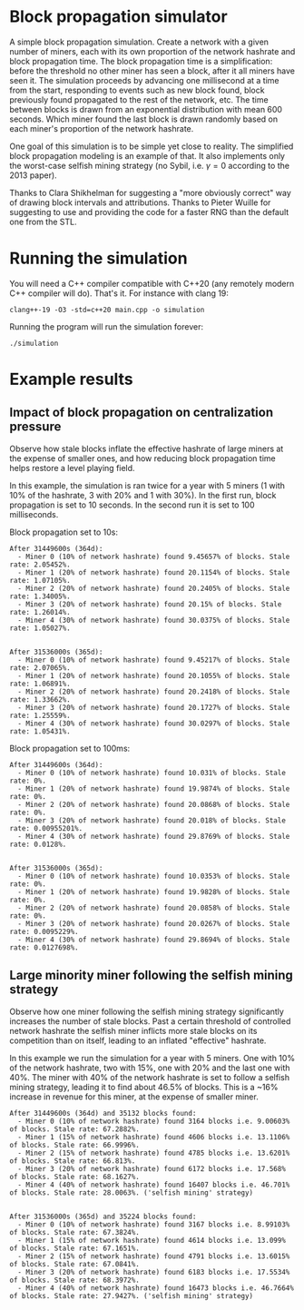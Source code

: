 # Block propagation simulator

A simple block propagation simulation. Create a network with a given number of miners, each with its
own proportion of the network hashrate and block propagation time. The block propagation time is a
simplification: before the threshold no other miner has seen a block, after it all miners have seen
it. The simulation proceeds by advancing one millisecond at a time from the start, responding to
events such as new block found, block previously found propagated to the rest of the network, etc.
The time between blocks is drawn from an exponential distribution with mean 600 seconds. Which miner
found the last block is drawn randomly based on each miner's proportion of the network hashrate.

One goal of this simulation is to be simple yet close to reality. The simplified block propagation
modeling is an example of that. It also implements only the worst-case selfish mining strategy (no
Sybil, i.e. $\gamma = 0$ according to the 2013 paper).

Thanks to Clara Shikhelman for suggesting a "more obviously correct" way of drawing block intervals
and attributions. Thanks to Pieter Wuille for suggesting to use and providing the code for a faster
RNG than the default one from the STL.

# Running the simulation

You will need a C++ compiler compatible with C++20 (any remotely modern C++ compiler will do).
That's it. For instance with clang 19:
```
clang++-19 -O3 -std=c++20 main.cpp -o simulation
```

Running the program will run the simulation forever:
```
./simulation
```
# Example results

## Impact of block propagation on centralization pressure

Observe how stale blocks inflate the effective hashrate of large miners at the expense of smaller
ones, and how reducing block propagation time helps restore a level playing field.

In this example, the simulation is ran twice for a year with 5 miners (1 with 10% of the hashrate, 3
with 20% and 1 with 30%). In the first run, block propagation is set to 10 seconds. In the second
run it is set to 100 milliseconds.

Block propagation set to 10s:
```
After 31449600s (364d):
  - Miner 0 (10% of network hashrate) found 9.45657% of blocks. Stale rate: 2.05452%.
  - Miner 1 (20% of network hashrate) found 20.1154% of blocks. Stale rate: 1.07105%.
  - Miner 2 (20% of network hashrate) found 20.2405% of blocks. Stale rate: 1.34005%.
  - Miner 3 (20% of network hashrate) found 20.15% of blocks. Stale rate: 1.26014%.
  - Miner 4 (30% of network hashrate) found 30.0375% of blocks. Stale rate: 1.05027%.


After 31536000s (365d):
  - Miner 0 (10% of network hashrate) found 9.45217% of blocks. Stale rate: 2.07065%.
  - Miner 1 (20% of network hashrate) found 20.1055% of blocks. Stale rate: 1.06891%.
  - Miner 2 (20% of network hashrate) found 20.2418% of blocks. Stale rate: 1.33662%.
  - Miner 3 (20% of network hashrate) found 20.1727% of blocks. Stale rate: 1.25559%.
  - Miner 4 (30% of network hashrate) found 30.0297% of blocks. Stale rate: 1.05431%.
```

Block propagation set to 100ms:
```
After 31449600s (364d):
  - Miner 0 (10% of network hashrate) found 10.031% of blocks. Stale rate: 0%.
  - Miner 1 (20% of network hashrate) found 19.9874% of blocks. Stale rate: 0%.
  - Miner 2 (20% of network hashrate) found 20.0868% of blocks. Stale rate: 0%.
  - Miner 3 (20% of network hashrate) found 20.018% of blocks. Stale rate: 0.00955201%.
  - Miner 4 (30% of network hashrate) found 29.8769% of blocks. Stale rate: 0.0128%.


After 31536000s (365d):
  - Miner 0 (10% of network hashrate) found 10.0353% of blocks. Stale rate: 0%.
  - Miner 1 (20% of network hashrate) found 19.9828% of blocks. Stale rate: 0%.
  - Miner 2 (20% of network hashrate) found 20.0858% of blocks. Stale rate: 0%.
  - Miner 3 (20% of network hashrate) found 20.0267% of blocks. Stale rate: 0.0095229%.
  - Miner 4 (30% of network hashrate) found 29.8694% of blocks. Stale rate: 0.0127698%.
```

## Large minority miner following the selfish mining strategy

Observe how one miner following the selfish mining strategy significantly increases the number of
stale blocks. Past a certain threshold of controlled network hashrate the selfish miner inflicts
more stale blocks on its competition than on itself, leading to an inflated "effective" hashrate.

In this example we run the simulation for a year with 5 miners. One with 10% of the network
hashrate, two with 15%, one with 20% and the last one with 40%. The miner with 40% of the network
hashrate is set to follow a selfish mining strategy, leading it to find about 46.5% of blocks. This
is a ~16% increase in revenue for this miner, at the expense of smaller miner.

```
After 31449600s (364d) and 35132 blocks found:
  - Miner 0 (10% of network hashrate) found 3164 blocks i.e. 9.00603% of blocks. Stale rate: 67.2882%.
  - Miner 1 (15% of network hashrate) found 4606 blocks i.e. 13.1106% of blocks. Stale rate: 66.9996%.
  - Miner 2 (15% of network hashrate) found 4785 blocks i.e. 13.6201% of blocks. Stale rate: 66.813%.
  - Miner 3 (20% of network hashrate) found 6172 blocks i.e. 17.568% of blocks. Stale rate: 68.1627%.
  - Miner 4 (40% of network hashrate) found 16407 blocks i.e. 46.701% of blocks. Stale rate: 28.0063%. ('selfish mining' strategy)


After 31536000s (365d) and 35224 blocks found:
  - Miner 0 (10% of network hashrate) found 3167 blocks i.e. 8.99103% of blocks. Stale rate: 67.3824%.
  - Miner 1 (15% of network hashrate) found 4614 blocks i.e. 13.099% of blocks. Stale rate: 67.1651%.
  - Miner 2 (15% of network hashrate) found 4791 blocks i.e. 13.6015% of blocks. Stale rate: 67.0841%.
  - Miner 3 (20% of network hashrate) found 6183 blocks i.e. 17.5534% of blocks. Stale rate: 68.3972%.
  - Miner 4 (40% of network hashrate) found 16473 blocks i.e. 46.7664% of blocks. Stale rate: 27.9427%. ('selfish mining' strategy)
```
